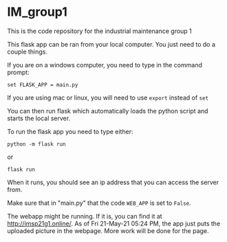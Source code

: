 # IM_group1

This is the code repository for the industrial maintenance group 1

This flask app can be ran from your local computer. You just need to do a couple things. 

If you are on a windows computer, you need to type in the command prompt: 

```
set FLASK_APP = main.py
```

If you are using mac or linux, you will need to use `export` instead of `set`

You can then run flask which automatically loads the python script and starts the local server.

To run the flask app you need to type either:

```
python -m flask run
```
or 
```
flask run
```

When it runs, you should see an ip address that you can access the server from.

Make sure that in "main.py" that the code `WEB_APP` is set to `False`.

The webapp might be running. If it is, you can find it at http://imsp21g1.online/. As of Fri 21-May-21 05:24 PM, the app just puts the uploaded picture in the webpage. More work will be done for the page.